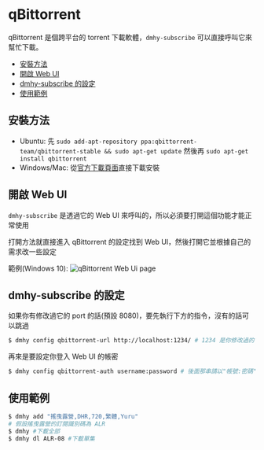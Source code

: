 # qBittorrent

qBittorrent 是個跨平台的 torrent 下載軟體，`dmhy-subscribe` 可以直接呼叫它來幫忙下載。

* [安裝方法](#安裝方法)
* [開啟 Web UI](#開啟-Web-UI)
* [dmhy-subscribe 的設定](#dmhy-subscribe-的設定)
* [使用範例](#使用範例)

## 安裝方法

* Ubuntu: 先 `sudo add-apt-repository ppa:qbittorrent-team/qbittorrent-stable && sudo apt-get update` 然後再 `sudo apt-get install qbittorrent`
* Windows/Mac: 從[官方下載頁面](https://www.qbittorrent.org/download.php)直接下載安裝

## 開啟 Web UI

`dmhy-subscribe` 是透過它的 Web UI 來呼叫的，所以必須要打開這個功能才能正常使用

打開方法就直接進入 qBittorrent 的設定找到 Web UI，然後打開它並根據自己的需求改一些設定

範例(Windows 10): ![qBittorrent Web Ui page](https://i.imgur.com/9RGAVME.png)

## dmhy-subscribe 的設定

如果你有修改過它的 port 的話(預設 8080)，要先執行下方的指令，沒有的話可以跳過

```bash
$ dmhy config qbittorrent-url http://localhost:1234/ # 1234 是你修改過的 port
```

再來是要設定你登入 Web UI 的帳密

```bash
$ dmhy config qbittorrent-auth username:password # 後面那串請以"帳號:密碼"的格式來輸入
```

## 使用範例

```bash
$ dmhy add "搖曳露營,DHR,720,繁體,Yuru"
# 假設搖曳露營的訂閱識別碼為 ALR
$ dmhy #下載全部
$ dmhy dl ALR-08 #下載單集
```
